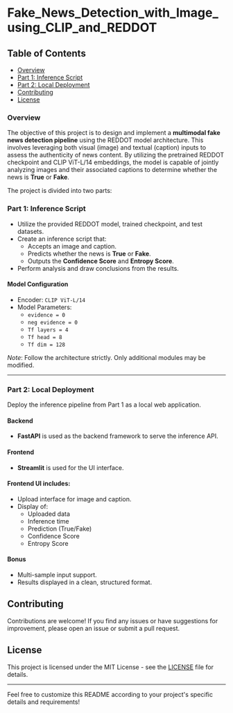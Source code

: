 # Fake_News_Detection_with_Image_using_CLIP_and_REDDOT
## Table of Contents

- [Overview](#overview)
- [Part 1: Inference Script](#part-1-inference-script)
- [Part 2: Local Deployment](#part-2-local-deployment)
- [Contributing](#contributing)
- [License](#license)

### Overview
The objective of this project is to design and implement a **multimodal fake news detection pipeline** using the REDDOT model architecture. This involves leveraging both visual (image) and textual (caption) inputs to assess the authenticity of news content. By utilizing the pretrained REDDOT checkpoint and CLIP ViT-L/14 embeddings, the model is capable of jointly analyzing images and their associated captions to determine whether the news is **True** or **Fake**.


The project is divided into two parts:

### Part 1: Inference Script
- Utilize the provided REDDOT model, trained checkpoint, and test datasets.
- Create an inference script that:
  - Accepts an image and caption.
  - Predicts whether the news is **True** or **Fake**.
  - Outputs the **Confidence Score** and **Entropy Score**.
- Perform analysis and draw conclusions from the results.

#### Model Configuration
- Encoder: `CLIP ViT-L/14`
- Model Parameters:
  - `evidence = 0`
  - `neg evidence = 0`
  - `Tf layers = 4`
  - `Tf head = 8`
  - `Tf dim = 128`

*Note*: Follow the architecture strictly. Only additional modules may be modified.

---

### Part 2: Local Deployment

Deploy the inference pipeline from Part 1 as a local web application.

#### Backend
- **FastAPI** is used as the backend framework to serve the inference API.

#### Frontend
- **Streamlit** is used for the UI interface.

#### Frontend UI includes:
- Upload interface for image and caption.
- Display of:
  - Uploaded data
  - Inference time
  - Prediction (True/Fake)
  - Confidence Score
  - Entropy Score

#### Bonus
- Multi-sample input support.
- Results displayed in a clean, structured format.


## Contributing

Contributions are welcome! If you find any issues or have suggestions for improvement, please open an issue or submit a pull request.

## License

This project is licensed under the MIT License - see the [LICENSE](LICENSE) file for details.

---

Feel free to customize this README according to your project's specific details and requirements! 
